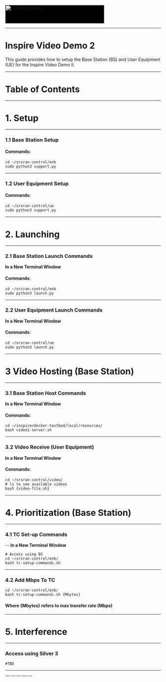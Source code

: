 <a href="https://airanaculus.com" target="_self" itemprop="url"><img decoding="async" width="321" height="60" style ="background: black; margin: auto;" alt="AiRANACULUS" itemprop="image" data-srcset="https://cv45a2.p3cdn1.secureserver.net/wp-content/uploads/2020/06/tgffb.png 321w, https://cv45a2.p3cdn1.secureserver.net/wp-content/uploads/2020/06/tgffb-300x56.png 300w" title="AiRANACULUS" data-src="https://cv45a2.p3cdn1.secureserver.net/wp-content/uploads/2020/06/tgffb.png" data-sizes="(max-width: 321px) 100vw, 321px" class="pp-photo-img wp-image-169 ls-is-cached lazyloaded" src="https://cv45a2.p3cdn1.secureserver.net/wp-content/uploads/2020/06/tgffb.png" sizes="(max-width: 321px) 100vw, 321px" srcset="https://cv45a2.p3cdn1.secureserver.net/wp-content/uploads/2020/06/tgffb.png 321w, https://cv45a2.p3cdn1.secureserver.net/wp-content/uploads/2020/06/tgffb-300x56.png 300w">
</a>

---

# Inspire Video Demo 2

This guide provides how to setup the Base Station (BS) and User Equipment (UE) for the Inspire Video Demo II. 

---
# **Table of Contents**

---
# 1. Setup
---
### 1.1 Base Station Setup
#### Commands:
```
cd ~/srsran-control/enb
sudo python3 support.py
```
---
### 1.2 User Equipment Setup
#### Commands:
```
cd ~/srsran-control/ue
sudo python3 support.py
```
---
# 2. Launching
---
### 2.1 Base Station Launch Commands

**In a New Terminal Window**
#### Commands:
```
cd ~/srsran-control/enb
sudo python3 launch.py
```
---
### 2.2 User Equipment Launch Commands

**In a New Terminal Window**

#### Commands:
```
cd ~/srsran-control/ue
sudo python3 launch.py
```
---
# 3 Video Hosting (Base Station)
---
### 3.1 Base Station Host Commands

**In a New Terminal Window**
#### Commands:

```
cd ~/inspire/docker-testbed/local/resources/
bash video1-server.sh
```
---
### 3.2 Video Receive (User Equipment)

**In a New Terminal Window**
#### Commands:

```
cd ~/srsran-control/video/
# ls to see available videos
bash {video-file.sh}
```
---
# 4. Prioritization (Base Station)
---
### 4.1 TC Set-up Commands
--
**In a New Terminal Window**

```
# Access using BS
cd ~/srsran-control/enb/
bash tc-setup-commands.sh
```
---
### 4.2 Add Mbps To TC
```
cd ~/srsran-control/enb/
bash tc-setup-commands.sh {Mbytes}
```
#### Where {Mbytes} refers to max transfer rate (Mbps)
---
# 5. Interference
---
### Access using Silver 3
```
#TBD
```
---
<div style="font-size: 5px;">Authors: Zach Gilbert, Keegan Chhay</div> 
